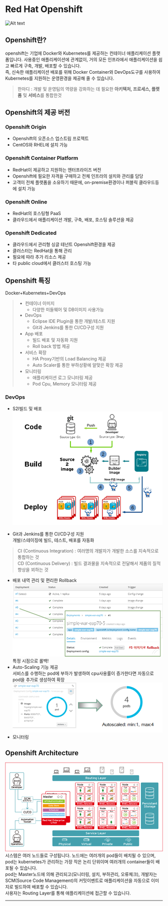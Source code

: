 # Red Hat Openshift

![Alt text](https://www.openshift.com/hubfs/images/logos/osh/Logotype_RH_OpenShiftContainerPlatform_wLogo_RGB_Black.svg?t=1528900431955!)  

## Openshift란?
openshift는 기업에 Docker와 Kubernetes를 제공하는 컨테이너 애플리케이션 플랫폼입니다. 사용중인 애플리케이션에 관계없이, 거의 모든 인프라에서 애플리케이션을 쉽고 빠르게 구축, 개발, 배포할 수 있습니다.  
즉, 신속한 애플리케이션 배포를 위해 Docker Container와 DevOps도구를 사용하여 Kubernetes를 지원하는 운영환경을 제공해 줄 수 있습니다.  
>한마디 : 개발 및 운영팀의 역량을 강화하는 데 필요한 <b>아키텍처, 프로세스, 플랫폼</b> 및 <b>서비스</b>를 통합한것

## Openshift의 제공 버전 
### Openshift Origin
- Openshift의 오픈소스 업스트림 프로젝트 
- CentOS와 RHEL에 설치 가능
### Openshift Container Platform 
- RedHat이 제공하고 지원하는 엔터프라이즈 버전
- Openshift에 필요한 자격을 구매하고 전체 인프라의 설치와 관리를 담당 
- 고객이 전체 플랫폼을 소유하기 때문에, on-premise환경이나 퍼블릭 클라우드등에 설치 가능
### Openshift Online
- RedHat의 호스팅형 PaaS
- 클라우드에서 애플리케이션 개발, 구축, 배포, 호스팅 솔루션을 제공 
### Openshift Dedicated
- 클라우드에서 관리형 싱글 테넌트 Openshift환경을 제공
- 클러스터는 RedHat을 통해 관리
- 필요에 따라 추가 리소스 제공
- 타 public cloud에서 클러스터 호스팅 가능


## Openshift 특징
Docker+Kubernetes+DevOps
>- 컨테이너 이미지  
>    - 다양한 미들웨어 및 DB이미지 사용가능
>- DevOps
>   -  Eclipse IDE Plugin을 통한 개발/테스트 지원
>   - Git과 Jenkins를 통한 CI/CD구성 지원
>- App 배포
>   - 빌드 배포 및 자동화 지원
>   - Roll back 방법 제공 
>- 서비스 확장
>   - HA Proxy기반의 Load Balancing 제공 
>   - Auto Scaler를 통한 부하상황에 알맞은 확장 제공
>- 모니터링
>   - 애플리케이션 로그 모니터링 제공 
>   - Pod Cpu, Memory 모니터링 제공
### DevOps
- S2I빌드 및 배포  
    ![Alt text](./img/1.png)

- Git과 Jenkins를 통한 CI/CD구성 지원  
개발/스테이징에 빌드, 테스트, 배포를 자동화
> CI (Continuous Integration) : 여러명의 개발자가 개발한 소스를 지속적으로 통합하는 것  
> CD (Continuous Delivery) : 빌드 결과물을 지속적으로 전달해서 제품의 질적 향상을 꾀하는 것

- 배포 내역 관리 및 편리한 Rollback
![Alt text](./img/2.png)
특정 시점으로 롤백!
- Auto-Scaling 기능 제공  
서비스를 수행하는 pod에 부하가 발생하여 cpu사용률이 증가한다면 자동으로 pod을 추가로 생성하여 확장
![Alt text](./img/3.png)
- 모니터링  

## Openshift Architecture
![Alt text](./img/4.png)
시스템은 여러 노드들로 구성됩니다. 노드에는 여러개의 pod들이 배치될 수 있으며, pod는 kubernetes가 관리하는 가장 작은 논리 단위이며 여러개의 container들이 배포될 수 있습니다.  
pod는 Master노드에 의해 관리되고(모니터링, 설치, 부하관리, 오류체크), 개발자는 SCM(Source Code Management)의 커밋이벤트로 애플리케이션을 자동으로 이미지로 빌드하여 배포할 수 있습니다.  
사용자는 Routing Layer를 통해 애플리케이션에 접근할 수 있습니다.

----
